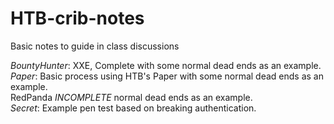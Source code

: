 # HTB-crib-notes
Basic notes to guide in class discussions

*BountyHunter*: XXE, Complete with some normal dead ends as an example.  
*Paper*: Basic process using HTB's Paper with some normal dead ends as an example.  
RedPanda *INCOMPLETE*  normal dead ends as an example.   
*Secret*: Example pen test based on breaking authentication.
